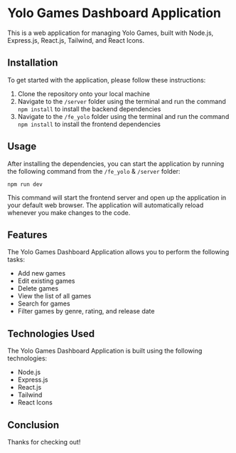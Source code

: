 # Yolo Games Dashboard Application

This is a web application for managing Yolo Games, built with Node.js, Express.js, React.js, Tailwind, and React Icons.

## Installation

To get started with the application, please follow these instructions:

1. Clone the repository onto your local machine
2. Navigate to the `/server` folder using the terminal and run the command `npm install` to install the backend dependencies
3. Navigate to the `/fe_yolo` folder using the terminal and run the command `npm install` to install the frontend dependencies

## Usage

After installing the dependencies, you can start the application by running the following command from the `/fe_yolo` & `/server` folder:

`npm run dev`

This command will start the frontend server and open up the application in your default web browser. The application will automatically reload whenever you make changes to the code.

## Features

The Yolo Games Dashboard Application allows you to perform the following tasks:

- Add new games
- Edit existing games
- Delete games
- View the list of all games
- Search for games
- Filter games by genre, rating, and release date

## Technologies Used

The Yolo Games Dashboard Application is built using the following technologies:

- Node.js
- Express.js
- React.js
- Tailwind
- React Icons

## Conclusion

Thanks for checking out!
